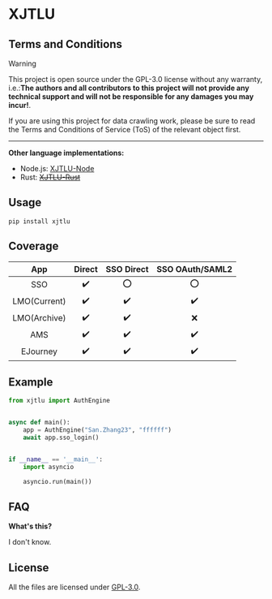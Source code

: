 # XJTLU

## Terms and Conditions

> [!WARNING]
> This project is open source under the GPL-3.0 license without any warranty, i.e.:**The authors and all contributors to
this project will not provide any technical support and will not be responsible for any damages you may incur!**.
>
> If you are using this project for data crawling work, please be sure to read the Terms and Conditions of Service (ToS)
> of the relevant object first.

----

**Other language implementations:**

- Node.js: [XJTLU-Node](https://github.com/AprilNEA/XJTLU-Node)
- Rust: ~~[XJTLU-Rust](https://github.com/AprilNEA/XJTLU-Rust)~~

## Usage

```shell
pip install xjtlu
```

## Coverage

|     App      |       Direct       |     SSO Direct     |  SSO OAuth/SAML2   |
|:------------:|:------------------:|:------------------:|:------------------:|
|     SSO      | :heavy_check_mark: |        :o:         |        :o:         |
| LMO(Current) | :heavy_check_mark: | :heavy_check_mark: | :heavy_check_mark: |
| LMO(Archive) | :heavy_check_mark: | :heavy_check_mark: |        :x:         |
|     AMS      | :heavy_check_mark: | :heavy_check_mark: | :heavy_check_mark: |
|   EJourney   | :heavy_check_mark: | :heavy_check_mark: | :heavy_check_mark: |

## Example

```python
from xjtlu import AuthEngine


async def main():
    app = AuthEngine("San.Zhang23", "ffffff")
    await app.sso_login()


if __name__ == '__main__':
    import asyncio

    asyncio.run(main())
```

## FAQ

**What's this?**

I don't know.

## License

All the files are licensed under [GPL-3.0](./LICENSE).
